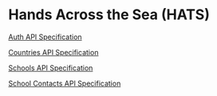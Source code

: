 # Hands Across the Sea (HATS)

[Auth API Specification](./api-spec-auth.md)

[Countries API Specification](./api-spec-country.md)

[Schools API Specification](./api-spec-school.md)

[School Contacts API Specification](./api-spec-school-contact.md)
